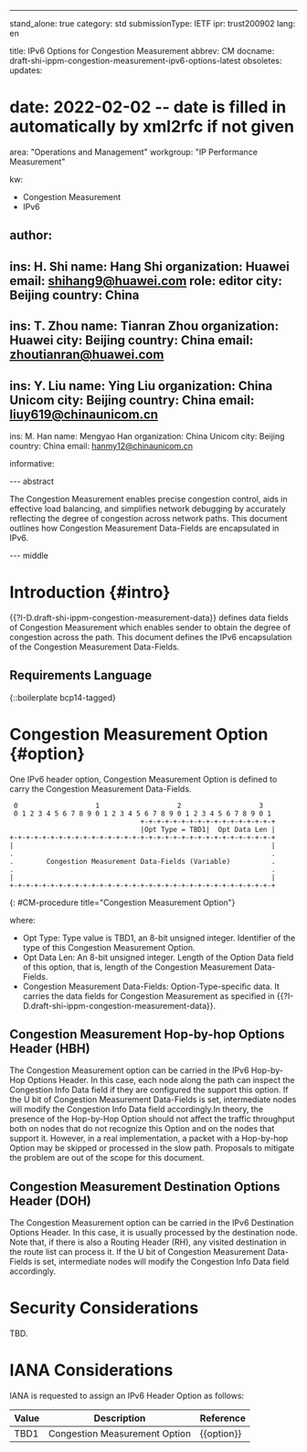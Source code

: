 ---
stand_alone: true
category: std
submissionType: IETF
ipr: trust200902
lang: en

title: IPv6 Options for Congestion Measurement
abbrev: CM
docname: draft-shi-ippm-congestion-measurement-ipv6-options-latest
obsoletes:
updates:
# date: 2022-02-02 -- date is filled in automatically by xml2rfc if not given

area: "Operations and Management"
workgroup: "IP Performance Measurement"

kw:
  - Congestion Measurement
  - IPv6

author:
 -
  ins: H. Shi
  name: Hang Shi
  organization: Huawei
  email: shihang9@huawei.com
  role: editor
  city: Beijing
  country: China
 -
  ins: T. Zhou
  name: Tianran Zhou
  organization: Huawei
  city: Beijing
  country: China
  email: zhoutianran@huawei.com
 -
  ins: Y. Liu
  name: Ying Liu
  organization: China Unicom
  city: Beijing
  country: China
  email: liuy619@chinaunicom.cn
 -
  ins: M. Han
  name: Mengyao Han
  organization: China Unicom
  city: Beijing
  country: China
  email: hanmy12@chinaunicom.cn


informative:


--- abstract

The Congestion Measurement enables precise congestion control, aids in effective load balancing, and simplifies network debugging by accurately reflecting the degree of congestion across network paths. This document outlines how Congestion Measurement Data-Fields are encapsulated in IPv6.

--- middle

# Introduction {#intro}

{{?I-D.draft-shi-ippm-congestion-measurement-data}} defines data fields of Congestion Measurement which enables sender to obtain the degree of congestion across the path. This document defines the IPv6 encapsulation of the Congestion Measurement Data-Fields.

## Requirements Language

{::boilerplate bcp14-tagged}

# Congestion Measurement Option {#option}

One IPv6 header option, Congestion Measurement Option is defined to carry the Congestion Measurement Data-Fields.

~~~
 0                   1                   2                   3
 0 1 2 3 4 5 6 7 8 9 0 1 2 3 4 5 6 7 8 9 0 1 2 3 4 5 6 7 8 9 0 1
                                +-+-+-+-+-+-+-+-+-+-+-+-+-+-+-+-+
                                |Opt Type = TBD1|  Opt Data Len |
+-+-+-+-+-+-+-+-+-+-+-+-+-+-+-+-+-+-+-+-+-+-+-+-+-+-+-+-+-+-+-+-+
|                                                               |
.                                                               .
.        Congestion Measurement Data-Fields (Variable)          .
.                                                               .
|                                                               |
+-+-+-+-+-+-+-+-+-+-+-+-+-+-+-+-+-+-+-+-+-+-+-+-+-+-+-+-+-+-+-+-+
~~~
{: #CM-procedure title="Congestion Measurement Option"}

where:

- Opt Type: Type value is TBD1, an 8-bit unsigned integer. Identifier of the type of this Congestion Measurement Option.
- Opt Data Len: An 8-bit unsigned integer. Length of the Option Data field of this option, that is, length of the Congestion Measurement Data-Fields.
- Congestion Measurement Data-Fields: Option-Type-specific data. It carries the data fields for Congestion Measurement as specified in {{?I-D.draft-shi-ippm-congestion-measurement-data}}.

## Congestion Measurement Hop-by-hop Options Header (HBH)

The Congestion Measurement option can be carried in the IPv6 Hop-by-Hop Options Header. In this case, each node along the path can inspect the Congestion Info Data field if they are configured the support this option. If the U bit of Congestion Measurement Data-Fields is set, intermediate nodes will modify the Congestion Info Data field accordingly.In theory, the presence of the Hop-by-Hop Option should not affect the traffic throughput both on nodes that do not recognize this Option and on the nodes that support it. However, in a real implementation, a packet with a Hop-by-hop Option may be skipped or processed in the slow path. Proposals to mitigate the problem are out of the scope for this document.

## Congestion Measurement Destination Options Header (DOH)

The Congestion Measurement option can be carried in the IPv6 Destination Options Header. In this case, it is usually processed by the destination node. Note that, if there is also a Routing Header (RH), any visited destination in the route list can process it. If the U bit of Congestion Measurement Data-Fields is set, intermediate nodes will modify the Congestion Info Data field accordingly.

# Security Considerations

TBD.

# IANA Considerations

IANA is requested to assign an IPv6 Header Option as follows:

| Value | Description | Reference |
|-------|-------------|-----------|
| TBD1  | Congestion Measurement Option | {{option}} |
